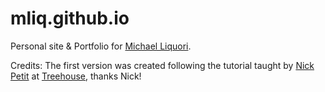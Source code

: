 mliq.github.io
==============

Personal site & Portfolio for [Michael Liquori](mailto:liquori@gmail.com).

Credits: The first version was created following the tutorial taught by [Nick Petit](https://twitter.com/nickrp) at [Treehouse](http://teamtreehouse.com), thanks Nick! 
